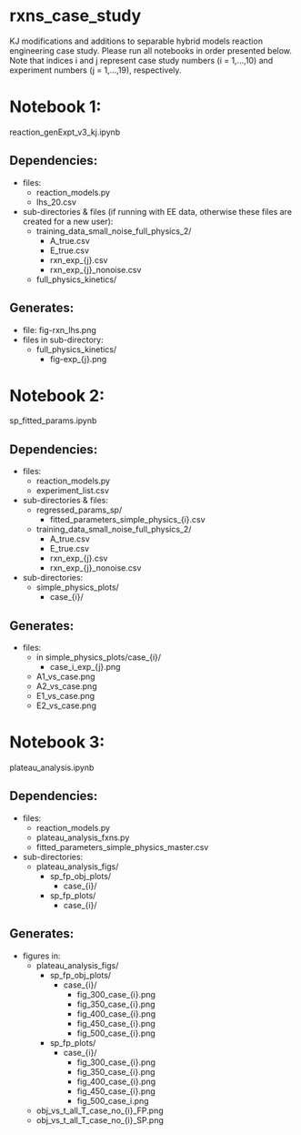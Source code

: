 # rxns_case_study
KJ modifications and additions to separable hybrid models reaction engineering case study. Please run all notebooks in order presented below. Note that indices i and j represent case study numbers (i = 1,...,10) and experiment numbers (j = 1,...,19), respectively.

# Notebook 1:
reaction_genExpt_v3_kj.ipynb

## Dependencies:
* files: 
  * reaction_models.py
  * lhs_20.csv
* sub-directories & files (if running with EE data, otherwise these files are created for a new user): 
  * training_data_small_noise_full_physics_2/
    *  A_true.csv
    *  E_true.csv
    *  rxn_exp_{j}.csv
    *  rxn_exp_{j}_nonoise.csv
  * full_physics_kinetics/

## Generates:
* file: fig-rxn_lhs.png
* files in sub-directory:
  * full_physics_kinetics/
    * fig-exp_{j}.png

# Notebook 2:
sp_fitted_params.ipynb

## Dependencies:
* files: 
  * reaction_models.py
  * experiment_list.csv
* sub-directories & files: 
  * regressed_params_sp/
    * fitted_parameters_simple_physics_{i}.csv
  * training_data_small_noise_full_physics_2/
    *  A_true.csv
    *  E_true.csv
    *  rxn_exp_{j}.csv
    *  rxn_exp_{j}_nonoise.csv
* sub-directories:
  * simple_physics_plots/
    * case_{i}/

## Generates:
* files: 
  * in simple_physics_plots/case_{i}/
    * case_i_exp_{j}.png
  * A1_vs_case.png
  * A2_vs_case.png
  * E1_vs_case.png
  * E2_vs_case.png

# Notebook 3:
plateau_analysis.ipynb

## Dependencies:
* files:
  * reaction_models.py
  * plateau_analysis_fxns.py
  * fitted_parameters_simple_physics_master.csv
 * sub-directories:
   * plateau_analysis_figs/
     * sp_fp_obj_plots/
       * case_{i}/
     * sp_fp_plots/
       * case_{i}/

## Generates:
* figures in:
  * plateau_analysis_figs/
    * sp_fp_obj_plots/
      * case_{i}/
        * fig_300_case_{i}.png
        * fig_350_case_{i}.png
        * fig_400_case_{i}.png
        * fig_450_case_{i}.png
        * fig_500_case_{i}.png 
    * sp_fp_plots/
      * case_{i}/
        * fig_300_case_{i}.png
        * fig_350_case_{i}.png
        * fig_400_case_{i}.png
        * fig_450_case_{i}.png
        * fig_500_case_i.png 
   * obj_vs_t_all_T_case_no_{i}_FP.png
   * obj_vs_t_all_T_case_no_{i}_SP.png
